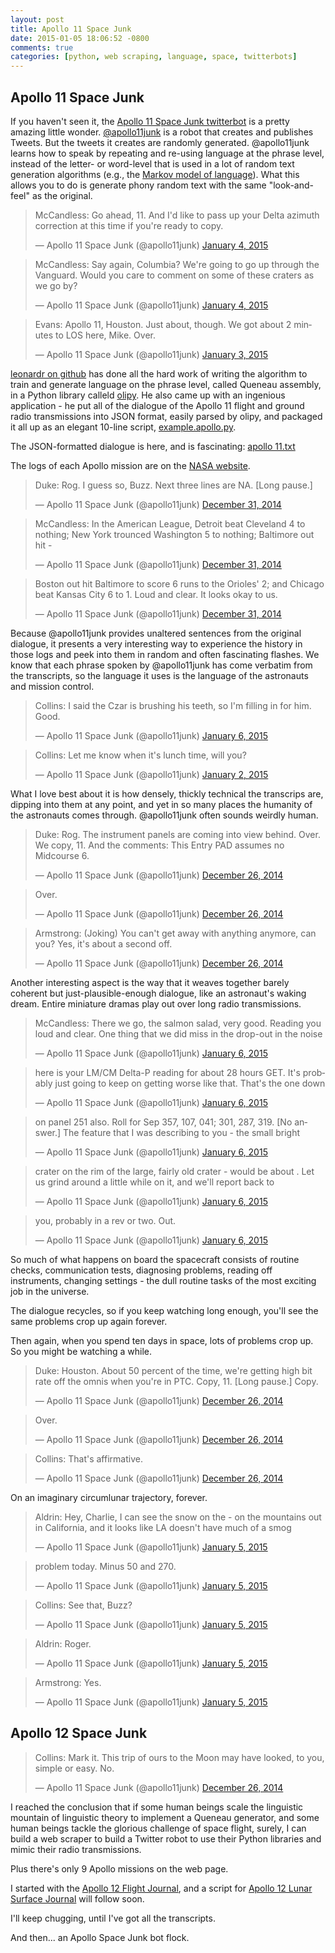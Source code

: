 ```yaml
---
layout: post
title: Apollo 11 Space Junk
date: 2015-01-05 18:06:52 -0800
comments: true
categories: [python, web scraping, language, space, twitterbots]
---
```


## Apollo 11 Space Junk

If you haven't seen it, the [Apollo 11 Space Junk twitterbot](http://twitter.com/apollo11junk)
is a pretty amazing little wonder. [@apollo11junk](http://twitter.com/apollo11junk)
is a robot that creates and publishes Tweets. But the tweets it creates
are randomly generated. @apollo11junk learns how to speak by 
repeating and re-using language at the phrase level,
instead of the letter- or word-level that is used in a lot of
random text generation algorithms (e.g., the [Markov model of language](http://www.cs.princeton.edu/courses/archive/spr05/cos126/assignments/markov.html)).
What this allows you to do is generate phony random text 
with the same "look-and-feel" as the original.

<blockquote class="twitter-tweet" lang="en"><p>McCandless: Go ahead, 11. And I&#39;d like to pass up your Delta azimuth correction at this time if you&#39;re ready to copy.</p>&mdash; Apollo 11 Space Junk (@apollo11junk) <a href="https://twitter.com/apollo11junk/status/551686395681452032">January 4, 2015</a></blockquote>
<script async src="//platform.twitter.com/widgets.js" charset="utf-8"></script>

<blockquote class="twitter-tweet" lang="en"><p>McCandless: Say again, Columbia? We&#39;re going to go up through the Vanguard. Would you care to comment on some of these craters as we go by?</p>&mdash; Apollo 11 Space Junk (@apollo11junk) <a href="https://twitter.com/apollo11junk/status/551685033199931392">January 4, 2015</a></blockquote>
<script async src="//platform.twitter.com/widgets.js" charset="utf-8"></script>

<blockquote class="twitter-tweet" lang="en"><p>Evans: Apollo 11, Houston. Just about, though. We got about 2 minutes to LOS here, Mike. Over.</p>&mdash; Apollo 11 Space Junk (@apollo11junk) <a href="https://twitter.com/apollo11junk/status/551443999626915841">January 3, 2015</a></blockquote>
<script async src="//platform.twitter.com/widgets.js" charset="utf-8"></script>

[leonardr on github](http://github.com/leonardr/olipy) has done all the hard work
of writing the algorithm to train and generate language on the phrase level, 
called Queneau assembly, in a Python library
calleld [olipy](http://github.com/leonardr/olipy).
He also came up with an ingenious application -
he put all of the dialogue of the Apollo 11 
flight and ground radio transmissions into
JSON format, easily parsed by olipy, and packaged
it all up as an elegant 10-line script, 
[example.apollo.py](https://github.com/leonardr/olipy/blob/master/example.apollo.py).

The JSON-formatted dialogue is here, and is fascinating: [apollo 11.txt](https://raw.githubusercontent.com/leonardr/olipy/master/data/apollo_11.txt)

The logs of each Apollo mission are on the [NASA website](http://history.nasa.gov/afj/).

<blockquote class="twitter-tweet" lang="en"><p>Duke: Rog. I guess so, Buzz. Next three lines are NA. [Long pause.]</p>&mdash; Apollo 11 Space Junk (@apollo11junk) <a href="https://twitter.com/apollo11junk/status/550201772229140481">December 31, 2014</a></blockquote>
<script async src="//platform.twitter.com/widgets.js" charset="utf-8"></script>

<blockquote class="twitter-tweet" lang="en"><p>McCandless: In the American League, Detroit beat Cleveland 4 to nothing; New York trounced Washington 5 to nothing; Baltimore out hit -</p>&mdash; Apollo 11 Space Junk (@apollo11junk) <a href="https://twitter.com/apollo11junk/status/550302962858201089">December 31, 2014</a></blockquote>
<script async src="//platform.twitter.com/widgets.js" charset="utf-8"></script>

<blockquote class="twitter-tweet" lang="en"><p>Boston out hit Baltimore to score 6 runs to the Orioles&#39; 2; and Chicago beat Kansas City 6 to 1. Loud and clear. It looks okay to us.</p>&mdash; Apollo 11 Space Junk (@apollo11junk) <a href="https://twitter.com/apollo11junk/status/550302963311181825">December 31, 2014</a></blockquote>
<script async src="//platform.twitter.com/widgets.js" charset="utf-8"></script>

Because @apollo11junk provides unaltered sentences from the original dialogue,
it presents a very interesting way to experience the history in those logs 
and peek into them in random and often fascinating flashes. 
We know that each phrase spoken by @apollo11junk 
has come verbatim from the transcripts, so the language it uses
is the language of the astronauts and mission control.

<blockquote class="twitter-tweet" lang="en"><p>Collins: I said the Czar is brushing his teeth, so I&#39;m filling in for him. Good.</p>&mdash; Apollo 11 Space Junk (@apollo11junk) <a href="https://twitter.com/apollo11junk/status/552305959511789569">January 6, 2015</a></blockquote>
<script async src="//platform.twitter.com/widgets.js" charset="utf-8"></script>

<blockquote class="twitter-tweet" lang="en"><p>Collins: Let me know when it&#39;s lunch time, will you?</p>&mdash; Apollo 11 Space Junk (@apollo11junk) <a href="https://twitter.com/apollo11junk/status/550850060582281217">January 2, 2015</a></blockquote>
<script async src="//platform.twitter.com/widgets.js" charset="utf-8"></script>

What I love best about it is how densely, thickly technical
the transcrips are, dipping into them at any point,
and yet in so many places the humanity of the astronauts
comes through. @apollo11junk often sounds 
weirdly human.

<blockquote class="twitter-tweet" lang="en"><p>Duke: Rog. The instrument panels are coming into view behind. Over. We copy, 11. And the comments: This Entry PAD assumes no Midcourse 6.</p>&mdash; Apollo 11 Space Junk (@apollo11junk) <a href="https://twitter.com/apollo11junk/status/548438293738565632">December 26, 2014</a></blockquote>
<script async src="//platform.twitter.com/widgets.js" charset="utf-8"></script>

<blockquote class="twitter-tweet" lang="en"><p>Over.</p>&mdash; Apollo 11 Space Junk (@apollo11junk) <a href="https://twitter.com/apollo11junk/status/548438294191554560">December 26, 2014</a></blockquote>
<script async src="//platform.twitter.com/widgets.js" charset="utf-8"></script>

<blockquote class="twitter-tweet" lang="en"><p>Armstrong: (Joking) You can&#39;t get away with anything anymore, can you? Yes, it&#39;s about a second off.</p>&mdash; Apollo 11 Space Junk (@apollo11junk) <a href="https://twitter.com/apollo11junk/status/548438652507152384">December 26, 2014</a></blockquote>
<script async src="//platform.twitter.com/widgets.js" charset="utf-8"></script>

Another interesting aspect is the way that it weaves together 
barely coherent but just-plausible-enough dialogue, 
like an astronaut's waking dream. Entire miniature 
dramas play out over long radio transmissions. 

<blockquote class="twitter-tweet" lang="en"><p>McCandless: There we go, the salmon salad, very good. Reading you loud and clear. One thing that we did miss in the drop-out in the noise</p>&mdash; Apollo 11 Space Junk (@apollo11junk) <a href="https://twitter.com/apollo11junk/status/552305204193161216">January 6, 2015</a></blockquote>
<script async src="//platform.twitter.com/widgets.js" charset="utf-8"></script>

<blockquote class="twitter-tweet" lang="en"><p>here is your LM/CM Delta-P reading for about 28 hours GET. It&#39;s probably just going to keep on getting worse like that. That&#39;s the one down</p>&mdash; Apollo 11 Space Junk (@apollo11junk) <a href="https://twitter.com/apollo11junk/status/552305205153656833">January 6, 2015</a></blockquote>
<script async src="//platform.twitter.com/widgets.js" charset="utf-8"></script>

<blockquote class="twitter-tweet" lang="en"><p>on panel 251 also. Roll for Sep 357, 107, 041; 301, 287, 319. [No answer.] The feature that I was describing to you - the small bright</p>&mdash; Apollo 11 Space Junk (@apollo11junk) <a href="https://twitter.com/apollo11junk/status/552305205946368001">January 6, 2015</a></blockquote>
<script async src="//platform.twitter.com/widgets.js" charset="utf-8"></script>

<blockquote class="twitter-tweet" lang="en"><p>crater on the rim of the large, fairly old crater - would be about . Let us grind around a little while on it, and we&#39;ll report back to</p>&mdash; Apollo 11 Space Junk (@apollo11junk) <a href="https://twitter.com/apollo11junk/status/552305206734897152">January 6, 2015</a></blockquote>
<script async src="//platform.twitter.com/widgets.js" charset="utf-8"></script>

<blockquote class="twitter-tweet" lang="en"><p>you, probably in a rev or two. Out.</p>&mdash; Apollo 11 Space Junk (@apollo11junk) <a href="https://twitter.com/apollo11junk/status/552305207619878913">January 6, 2015</a></blockquote>
<script async src="//platform.twitter.com/widgets.js" charset="utf-8"></script>

So much of what happens on board the spacecraft consists of routine checks, 
communication tests, diagnosing problems, reading off instruments, changing settings -
the dull routine tasks of the most exciting job in the universe.

The dialogue recycles, so if you keep watching long enough, you'll see the same problems crop up again forever. 

Then again, when you spend ten days in space, lots of problems crop up. So you might be watching a while.

<blockquote class="twitter-tweet" lang="en"><p>Duke: Houston. About 50 percent of the time, we&#39;re getting high bit rate off the omnis when you&#39;re in PTC. Copy, 11. [Long pause.] Copy.</p>&mdash; Apollo 11 Space Junk (@apollo11junk) <a href="https://twitter.com/apollo11junk/status/548621624699011073">December 26, 2014</a></blockquote>
<script async src="//platform.twitter.com/widgets.js" charset="utf-8"></script>

<blockquote class="twitter-tweet" lang="en"><p>Over.</p>&mdash; Apollo 11 Space Junk (@apollo11junk) <a href="https://twitter.com/apollo11junk/status/548621626032783360">December 26, 2014</a></blockquote>
<script async src="//platform.twitter.com/widgets.js" charset="utf-8"></script>

<blockquote class="twitter-tweet" lang="en"><p>Collins: That&#39;s affirmative.</p>&mdash; Apollo 11 Space Junk (@apollo11junk) <a href="https://twitter.com/apollo11junk/status/548621859910975488">December 26, 2014</a></blockquote>
<script async src="//platform.twitter.com/widgets.js" charset="utf-8"></script>

On an imaginary circumlunar trajectory, forever.

<blockquote class="twitter-tweet" lang="en"><p>Aldrin: Hey, Charlie, I can see the snow on the - on the mountains out in California, and it looks like LA doesn&#39;t have much of a smog</p>&mdash; Apollo 11 Space Junk (@apollo11junk) <a href="https://twitter.com/apollo11junk/status/552163502605864960">January 5, 2015</a></blockquote>
<script async src="//platform.twitter.com/widgets.js" charset="utf-8"></script>

<blockquote class="twitter-tweet" lang="en"><p>problem today. Minus 50 and 270.</p>&mdash; Apollo 11 Space Junk (@apollo11junk) <a href="https://twitter.com/apollo11junk/status/552163503029501953">January 5, 2015</a></blockquote>
<script async src="//platform.twitter.com/widgets.js" charset="utf-8"></script>

<blockquote class="twitter-tweet" lang="en"><p>Collins: See that, Buzz?</p>&mdash; Apollo 11 Space Junk (@apollo11junk) <a href="https://twitter.com/apollo11junk/status/552163884207861761">January 5, 2015</a></blockquote>
<script async src="//platform.twitter.com/widgets.js" charset="utf-8"></script>

<blockquote class="twitter-tweet" lang="en"><p>Aldrin: Roger.</p>&mdash; Apollo 11 Space Junk (@apollo11junk) <a href="https://twitter.com/apollo11junk/status/552163999903514626">January 5, 2015</a></blockquote>
<script async src="//platform.twitter.com/widgets.js" charset="utf-8"></script>

<blockquote class="twitter-tweet" lang="en"><p>Armstrong: Yes.</p>&mdash; Apollo 11 Space Junk (@apollo11junk) <a href="https://twitter.com/apollo11junk/status/552164326107148288">January 5, 2015</a></blockquote>
<script async src="//platform.twitter.com/widgets.js" charset="utf-8"></script>

## Apollo 12 Space Junk

<blockquote class="twitter-tweet" lang="en"><p>Collins: Mark it. This trip of ours to the Moon may have looked, to you, simple or easy. No.</p>&mdash; Apollo 11 Space Junk (@apollo11junk) <a href="https://twitter.com/apollo11junk/status/548438895998668800">December 26, 2014</a></blockquote>
<script async src="//platform.twitter.com/widgets.js" charset="utf-8"></script>

I reached the conclusion that if some human beings scale the linguistic mountain of linguistic theory 
to implement a Queneau generator, and some human beings tackle the glorious challenge of space flight,
surely, I can build a web scraper to build a Twitter robot to use their Python libraries and 
mimic their radio transmissions.

Plus there's only 9 Apollo missions on the web page.

I started with the [Apollo 12 Flight Journal](http://history.nasa.gov/ap12fj/index.htm), 
and a script for [Apollo 12 Lunar Surface Journal](http://www.hq.nasa.gov/alsj/a12/a12.html) 
will follow soon.

I'll keep chugging, until I've got all the transcripts.

And then... an Apollo Space Junk bot flock.


